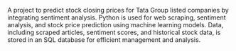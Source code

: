A project to predict stock closing prices for Tata Group listed companies by integrating sentiment analysis. Python is used for web scraping, sentiment analysis, and stock price prediction using machine learning models. Data, including scraped articles, sentiment scores, and historical stock data, is stored in an SQL database for efficient management and analysis.
